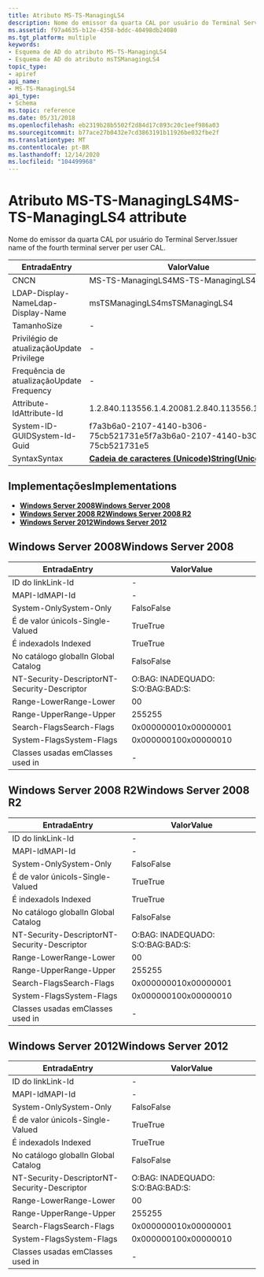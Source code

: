 ```yaml
---
title: Atributo MS-TS-ManagingLS4
description: Nome do emissor da quarta CAL por usuário do Terminal Server.
ms.assetid: f97a4635-b12e-4358-bddc-40498db24080
ms.tgt_platform: multiple
keywords:
- Esquema de AD do atributo MS-TS-ManagingLS4
- Esquema de AD do atributo msTSManagingLS4
topic_type:
- apiref
api_name:
- MS-TS-ManagingLS4
api_type:
- Schema
ms.topic: reference
ms.date: 05/31/2018
ms.openlocfilehash: eb2319b28b5502f2d84d17c893c20c1eef986a03
ms.sourcegitcommit: b77ace27b0432e7cd3863191b11926be032fbe2f
ms.translationtype: MT
ms.contentlocale: pt-BR
ms.lasthandoff: 12/14/2020
ms.locfileid: "104499968"
---
```

# <a name="ms-ts-managingls4-attribute"></a><span data-ttu-id="5c9eb-105">Atributo MS-TS-ManagingLS4</span><span class="sxs-lookup"><span data-stu-id="5c9eb-105">MS-TS-ManagingLS4 attribute</span></span>

<span data-ttu-id="5c9eb-106">Nome do emissor da quarta CAL por usuário do Terminal Server.</span><span class="sxs-lookup"><span data-stu-id="5c9eb-106">Issuer name of the fourth terminal server per user CAL.</span></span>



| <span data-ttu-id="5c9eb-107">Entrada</span><span class="sxs-lookup"><span data-stu-id="5c9eb-107">Entry</span></span> | <span data-ttu-id="5c9eb-108">Valor</span><span class="sxs-lookup"><span data-stu-id="5c9eb-108">Value</span></span> |
|-------------------|---------------------------------------------|
| <span data-ttu-id="5c9eb-109">CN</span><span class="sxs-lookup"><span data-stu-id="5c9eb-109">CN</span></span>                | <span data-ttu-id="5c9eb-110">MS-TS-ManagingLS4</span><span class="sxs-lookup"><span data-stu-id="5c9eb-110">MS-TS-ManagingLS4</span></span>                           |
| <span data-ttu-id="5c9eb-111">LDAP-Display-Name</span><span class="sxs-lookup"><span data-stu-id="5c9eb-111">Ldap-Display-Name</span></span> | <span data-ttu-id="5c9eb-112">msTSManagingLS4</span><span class="sxs-lookup"><span data-stu-id="5c9eb-112">msTSManagingLS4</span></span>                             |
| <span data-ttu-id="5c9eb-113">Tamanho</span><span class="sxs-lookup"><span data-stu-id="5c9eb-113">Size</span></span>              | \-                                          |
| <span data-ttu-id="5c9eb-114">Privilégio de atualização</span><span class="sxs-lookup"><span data-stu-id="5c9eb-114">Update Privilege</span></span>  | \-                                          |
| <span data-ttu-id="5c9eb-115">Frequência de atualização</span><span class="sxs-lookup"><span data-stu-id="5c9eb-115">Update Frequency</span></span>  | \-                                          |
| <span data-ttu-id="5c9eb-116">Attribute-Id</span><span class="sxs-lookup"><span data-stu-id="5c9eb-116">Attribute-Id</span></span>      | <span data-ttu-id="5c9eb-117">1.2.840.113556.1.4.2008</span><span class="sxs-lookup"><span data-stu-id="5c9eb-117">1.2.840.113556.1.4.2008</span></span>                     |
| <span data-ttu-id="5c9eb-118">System-ID-GUID</span><span class="sxs-lookup"><span data-stu-id="5c9eb-118">System-Id-Guid</span></span>    | <span data-ttu-id="5c9eb-119">f7a3b6a0-2107-4140-b306-75cb521731e5</span><span class="sxs-lookup"><span data-stu-id="5c9eb-119">f7a3b6a0-2107-4140-b306-75cb521731e5</span></span>        |
| <span data-ttu-id="5c9eb-120">Syntax</span><span class="sxs-lookup"><span data-stu-id="5c9eb-120">Syntax</span></span>            | [<span data-ttu-id="5c9eb-121">**Cadeia de caracteres (Unicode)**</span><span class="sxs-lookup"><span data-stu-id="5c9eb-121">**String(Unicode)**</span></span>](s-string-unicode.md) |



## <a name="implementations"></a><span data-ttu-id="5c9eb-122">Implementações</span><span class="sxs-lookup"><span data-stu-id="5c9eb-122">Implementations</span></span>

-   [<span data-ttu-id="5c9eb-123">**Windows Server 2008**</span><span class="sxs-lookup"><span data-stu-id="5c9eb-123">**Windows Server 2008**</span></span>](#windows-server-2008)
-   [<span data-ttu-id="5c9eb-124">**Windows Server 2008 R2**</span><span class="sxs-lookup"><span data-stu-id="5c9eb-124">**Windows Server 2008 R2**</span></span>](#windows-server-2008-r2)
-   [<span data-ttu-id="5c9eb-125">**Windows Server 2012**</span><span class="sxs-lookup"><span data-stu-id="5c9eb-125">**Windows Server 2012**</span></span>](#windows-server-2012)

## <a name="windows-server-2008"></a><span data-ttu-id="5c9eb-126">Windows Server 2008</span><span class="sxs-lookup"><span data-stu-id="5c9eb-126">Windows Server 2008</span></span>



| <span data-ttu-id="5c9eb-127">Entrada</span><span class="sxs-lookup"><span data-stu-id="5c9eb-127">Entry</span></span> | <span data-ttu-id="5c9eb-128">Valor</span><span class="sxs-lookup"><span data-stu-id="5c9eb-128">Value</span></span> |
|------------------------|--------------|
| <span data-ttu-id="5c9eb-129">ID do link</span><span class="sxs-lookup"><span data-stu-id="5c9eb-129">Link-Id</span></span>                | \-           |
| <span data-ttu-id="5c9eb-130">MAPI-Id</span><span class="sxs-lookup"><span data-stu-id="5c9eb-130">MAPI-Id</span></span>                | \-           |
| <span data-ttu-id="5c9eb-131">System-Only</span><span class="sxs-lookup"><span data-stu-id="5c9eb-131">System-Only</span></span>            | <span data-ttu-id="5c9eb-132">Falso</span><span class="sxs-lookup"><span data-stu-id="5c9eb-132">False</span></span>        |
| <span data-ttu-id="5c9eb-133">É de valor único</span><span class="sxs-lookup"><span data-stu-id="5c9eb-133">Is-Single-Valued</span></span>       | <span data-ttu-id="5c9eb-134">True</span><span class="sxs-lookup"><span data-stu-id="5c9eb-134">True</span></span>         |
| <span data-ttu-id="5c9eb-135">É indexado</span><span class="sxs-lookup"><span data-stu-id="5c9eb-135">Is Indexed</span></span>             | <span data-ttu-id="5c9eb-136">True</span><span class="sxs-lookup"><span data-stu-id="5c9eb-136">True</span></span>         |
| <span data-ttu-id="5c9eb-137">No catálogo global</span><span class="sxs-lookup"><span data-stu-id="5c9eb-137">In Global Catalog</span></span>      | <span data-ttu-id="5c9eb-138">Falso</span><span class="sxs-lookup"><span data-stu-id="5c9eb-138">False</span></span>        |
| <span data-ttu-id="5c9eb-139">NT-Security-Descriptor</span><span class="sxs-lookup"><span data-stu-id="5c9eb-139">NT-Security-Descriptor</span></span> | <span data-ttu-id="5c9eb-140">O:BAG: INADEQUADO: S:</span><span class="sxs-lookup"><span data-stu-id="5c9eb-140">O:BAG:BAD:S:</span></span> |
| <span data-ttu-id="5c9eb-141">Range-Lower</span><span class="sxs-lookup"><span data-stu-id="5c9eb-141">Range-Lower</span></span>            | <span data-ttu-id="5c9eb-142">0</span><span class="sxs-lookup"><span data-stu-id="5c9eb-142">0</span></span>            |
| <span data-ttu-id="5c9eb-143">Range-Upper</span><span class="sxs-lookup"><span data-stu-id="5c9eb-143">Range-Upper</span></span>            | <span data-ttu-id="5c9eb-144">255</span><span class="sxs-lookup"><span data-stu-id="5c9eb-144">255</span></span>          |
| <span data-ttu-id="5c9eb-145">Search-Flags</span><span class="sxs-lookup"><span data-stu-id="5c9eb-145">Search-Flags</span></span>           | <span data-ttu-id="5c9eb-146">0x00000001</span><span class="sxs-lookup"><span data-stu-id="5c9eb-146">0x00000001</span></span>   |
| <span data-ttu-id="5c9eb-147">System-Flags</span><span class="sxs-lookup"><span data-stu-id="5c9eb-147">System-Flags</span></span>           | <span data-ttu-id="5c9eb-148">0x00000010</span><span class="sxs-lookup"><span data-stu-id="5c9eb-148">0x00000010</span></span>   |
| <span data-ttu-id="5c9eb-149">Classes usadas em</span><span class="sxs-lookup"><span data-stu-id="5c9eb-149">Classes used in</span></span>        | \-           |



## <a name="windows-server-2008-r2"></a><span data-ttu-id="5c9eb-150">Windows Server 2008 R2</span><span class="sxs-lookup"><span data-stu-id="5c9eb-150">Windows Server 2008 R2</span></span>



| <span data-ttu-id="5c9eb-151">Entrada</span><span class="sxs-lookup"><span data-stu-id="5c9eb-151">Entry</span></span> | <span data-ttu-id="5c9eb-152">Valor</span><span class="sxs-lookup"><span data-stu-id="5c9eb-152">Value</span></span> |
|------------------------|--------------|
| <span data-ttu-id="5c9eb-153">ID do link</span><span class="sxs-lookup"><span data-stu-id="5c9eb-153">Link-Id</span></span>                | \-           |
| <span data-ttu-id="5c9eb-154">MAPI-Id</span><span class="sxs-lookup"><span data-stu-id="5c9eb-154">MAPI-Id</span></span>                | \-           |
| <span data-ttu-id="5c9eb-155">System-Only</span><span class="sxs-lookup"><span data-stu-id="5c9eb-155">System-Only</span></span>            | <span data-ttu-id="5c9eb-156">Falso</span><span class="sxs-lookup"><span data-stu-id="5c9eb-156">False</span></span>        |
| <span data-ttu-id="5c9eb-157">É de valor único</span><span class="sxs-lookup"><span data-stu-id="5c9eb-157">Is-Single-Valued</span></span>       | <span data-ttu-id="5c9eb-158">True</span><span class="sxs-lookup"><span data-stu-id="5c9eb-158">True</span></span>         |
| <span data-ttu-id="5c9eb-159">É indexado</span><span class="sxs-lookup"><span data-stu-id="5c9eb-159">Is Indexed</span></span>             | <span data-ttu-id="5c9eb-160">True</span><span class="sxs-lookup"><span data-stu-id="5c9eb-160">True</span></span>         |
| <span data-ttu-id="5c9eb-161">No catálogo global</span><span class="sxs-lookup"><span data-stu-id="5c9eb-161">In Global Catalog</span></span>      | <span data-ttu-id="5c9eb-162">Falso</span><span class="sxs-lookup"><span data-stu-id="5c9eb-162">False</span></span>        |
| <span data-ttu-id="5c9eb-163">NT-Security-Descriptor</span><span class="sxs-lookup"><span data-stu-id="5c9eb-163">NT-Security-Descriptor</span></span> | <span data-ttu-id="5c9eb-164">O:BAG: INADEQUADO: S:</span><span class="sxs-lookup"><span data-stu-id="5c9eb-164">O:BAG:BAD:S:</span></span> |
| <span data-ttu-id="5c9eb-165">Range-Lower</span><span class="sxs-lookup"><span data-stu-id="5c9eb-165">Range-Lower</span></span>            | <span data-ttu-id="5c9eb-166">0</span><span class="sxs-lookup"><span data-stu-id="5c9eb-166">0</span></span>            |
| <span data-ttu-id="5c9eb-167">Range-Upper</span><span class="sxs-lookup"><span data-stu-id="5c9eb-167">Range-Upper</span></span>            | <span data-ttu-id="5c9eb-168">255</span><span class="sxs-lookup"><span data-stu-id="5c9eb-168">255</span></span>          |
| <span data-ttu-id="5c9eb-169">Search-Flags</span><span class="sxs-lookup"><span data-stu-id="5c9eb-169">Search-Flags</span></span>           | <span data-ttu-id="5c9eb-170">0x00000001</span><span class="sxs-lookup"><span data-stu-id="5c9eb-170">0x00000001</span></span>   |
| <span data-ttu-id="5c9eb-171">System-Flags</span><span class="sxs-lookup"><span data-stu-id="5c9eb-171">System-Flags</span></span>           | <span data-ttu-id="5c9eb-172">0x00000010</span><span class="sxs-lookup"><span data-stu-id="5c9eb-172">0x00000010</span></span>   |
| <span data-ttu-id="5c9eb-173">Classes usadas em</span><span class="sxs-lookup"><span data-stu-id="5c9eb-173">Classes used in</span></span>        | \-           |



## <a name="windows-server-2012"></a><span data-ttu-id="5c9eb-174">Windows Server 2012</span><span class="sxs-lookup"><span data-stu-id="5c9eb-174">Windows Server 2012</span></span>



| <span data-ttu-id="5c9eb-175">Entrada</span><span class="sxs-lookup"><span data-stu-id="5c9eb-175">Entry</span></span> | <span data-ttu-id="5c9eb-176">Valor</span><span class="sxs-lookup"><span data-stu-id="5c9eb-176">Value</span></span> |
|------------------------|--------------|
| <span data-ttu-id="5c9eb-177">ID do link</span><span class="sxs-lookup"><span data-stu-id="5c9eb-177">Link-Id</span></span>                | \-           |
| <span data-ttu-id="5c9eb-178">MAPI-Id</span><span class="sxs-lookup"><span data-stu-id="5c9eb-178">MAPI-Id</span></span>                | \-           |
| <span data-ttu-id="5c9eb-179">System-Only</span><span class="sxs-lookup"><span data-stu-id="5c9eb-179">System-Only</span></span>            | <span data-ttu-id="5c9eb-180">Falso</span><span class="sxs-lookup"><span data-stu-id="5c9eb-180">False</span></span>        |
| <span data-ttu-id="5c9eb-181">É de valor único</span><span class="sxs-lookup"><span data-stu-id="5c9eb-181">Is-Single-Valued</span></span>       | <span data-ttu-id="5c9eb-182">True</span><span class="sxs-lookup"><span data-stu-id="5c9eb-182">True</span></span>         |
| <span data-ttu-id="5c9eb-183">É indexado</span><span class="sxs-lookup"><span data-stu-id="5c9eb-183">Is Indexed</span></span>             | <span data-ttu-id="5c9eb-184">True</span><span class="sxs-lookup"><span data-stu-id="5c9eb-184">True</span></span>         |
| <span data-ttu-id="5c9eb-185">No catálogo global</span><span class="sxs-lookup"><span data-stu-id="5c9eb-185">In Global Catalog</span></span>      | <span data-ttu-id="5c9eb-186">Falso</span><span class="sxs-lookup"><span data-stu-id="5c9eb-186">False</span></span>        |
| <span data-ttu-id="5c9eb-187">NT-Security-Descriptor</span><span class="sxs-lookup"><span data-stu-id="5c9eb-187">NT-Security-Descriptor</span></span> | <span data-ttu-id="5c9eb-188">O:BAG: INADEQUADO: S:</span><span class="sxs-lookup"><span data-stu-id="5c9eb-188">O:BAG:BAD:S:</span></span> |
| <span data-ttu-id="5c9eb-189">Range-Lower</span><span class="sxs-lookup"><span data-stu-id="5c9eb-189">Range-Lower</span></span>            | <span data-ttu-id="5c9eb-190">0</span><span class="sxs-lookup"><span data-stu-id="5c9eb-190">0</span></span>            |
| <span data-ttu-id="5c9eb-191">Range-Upper</span><span class="sxs-lookup"><span data-stu-id="5c9eb-191">Range-Upper</span></span>            | <span data-ttu-id="5c9eb-192">255</span><span class="sxs-lookup"><span data-stu-id="5c9eb-192">255</span></span>          |
| <span data-ttu-id="5c9eb-193">Search-Flags</span><span class="sxs-lookup"><span data-stu-id="5c9eb-193">Search-Flags</span></span>           | <span data-ttu-id="5c9eb-194">0x00000001</span><span class="sxs-lookup"><span data-stu-id="5c9eb-194">0x00000001</span></span>   |
| <span data-ttu-id="5c9eb-195">System-Flags</span><span class="sxs-lookup"><span data-stu-id="5c9eb-195">System-Flags</span></span>           | <span data-ttu-id="5c9eb-196">0x00000010</span><span class="sxs-lookup"><span data-stu-id="5c9eb-196">0x00000010</span></span>   |
| <span data-ttu-id="5c9eb-197">Classes usadas em</span><span class="sxs-lookup"><span data-stu-id="5c9eb-197">Classes used in</span></span>        | \-           |



 

 




